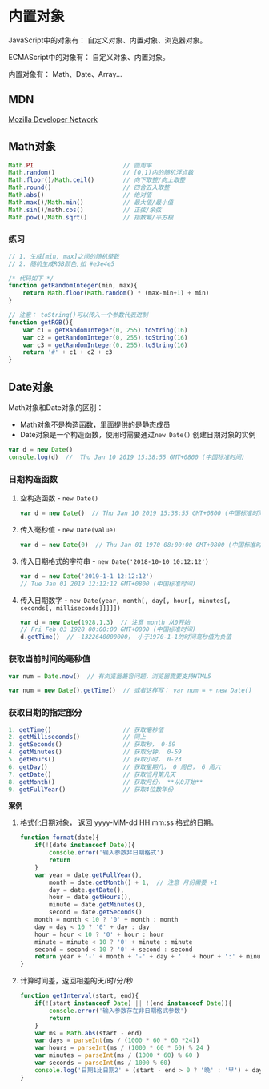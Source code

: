 # 内置对象

JavaScript中的对象有： 自定义对象、内置对象、浏览器对象。

ECMAScript中的对象有： 自定义对象、内置对象。

内置对象有： Math、Date、Array...

## MDN

[Mozilla Developer Network](https://developer.mozilla.org)

## Math对象

```js
Math.PI							// 圆周率
Math.random()					// [0,1)内的随机浮点数
Math.floor()/Math.ceil()		// 向下取整/向上取整
Math.round()					// 四舍五入取整
Math.abs()						// 绝对值		
Math.max()/Math.min()			// 最大值/最小值
Math.sin()/math.cos()			// 正弦/余弦
Math.pow()/Math.sqrt()			// 指数幂/平方根
```

### 练习

```js
// 1. 生成[min, max]之间的随机整数
// 2. 随机生成RGB颜色,如 #e3e4e5

/* 代码如下 */
function getRandomInteger(min, max){
    return Math.floor(Math.random() * (max-min+1) + min)
}

// 注意： toString()可以传入一个参数代表进制
function getRGB(){
    var c1 = getRandomInteger(0, 255).toString(16)
    var c2 = getRandomInteger(0, 255).toString(16)
    var c3 = getRandomInteger(0, 255).toString(16)
    return '#' + c1 + c2 + c3
}
```

## Date对象

Math对象和Date对象的区别：

- Math对象不是构造函数，里面提供的是静态成员
- Date对象是一个构造函数，使用时需要通过`new Date()` 创建日期对象的实例

```js
var d = new Date()
console.log(d)  //  Thu Jan 10 2019 15:38:55 GMT+0800 (中国标准时间)
```

### 日期构造函数

1. 空构造函数 - `new Date()`

   ```js
   var d = new Date()  // Thu Jan 10 2019 15:38:55 GMT+0800 (中国标准时间)
   ```

2. 传入毫秒值 - `new Date(value)`

   ```js
   var d = new Date(0)  // Thu Jan 01 1970 08:00:00 GMT+0800 (中国标准时间)
   ```

3. 传入日期格式的字符串 - `new Date('2018-10-10 10:12:12')`

   ```js
   var d = new Date('2019-1-1 12:12:12')  
   // Tue Jan 01 2019 12:12:12 GMT+0800 (中国标准时间)
   ```

4. 传入日期数字 - `new Date(year, month[, day[, hour[, minutes[, seconds[, milliseconds]]]]])`

   ```js
   var d = new Date(1928,1,3)  // 注意 month 从0开始
   // Fri Feb 03 1928 00:00:00 GMT+0800 (中国标准时间)
   d.getTime()  // -1322640000000， 小于1970-1-1的时间毫秒值为负值
   ```

### 获取当前时间的毫秒值

```js
var num = Date.now()  // 有浏览器兼容问题，浏览器需要支持HTML5

var num = new Date().getTime()  // 或者这样写： var num = + new Date()
```

### 获取日期的指定部分

```js
1. getTime()					// 获取毫秒值
2. getMilliseconds()			// 同上
3. getSeconds()					// 获取秒， 0-59
4. getMinutes()					// 获取分钟， 0-59
5. getHours()					// 获取小时， 0-23
6. getDay()						// 获取星期几， 0 周日， 6 周六
7. getDate()					// 获取当月第几天
8. getMonth()					// 获取月份， **从0开始**
9. getFullYear()				// 获取4位数年份
```

**案例**

1. 格式化日期对象， 返回 yyyy-MM-dd HH:mm:ss 格式的日期。

   ```js
   function format(date){
       if(!(date instanceof Date)){
           console.error('输入参数非日期格式')
           return
       }
       var year = date.getFullYear(),
           month = date.getMonth() + 1,  // 注意 月份需要 +1
           day = date.getDate(),
           hour = date.getHours(),
           minute = date.getMinutes(),
           second = date.getSeconds()
       month = month < 10 ? '0' + month : month
       day = day < 10 ? '0' + day : day
       hour = hour < 10 ? '0' + hour : hour
       minute = minute < 10 ? '0' + minute : minute
       second = second < 10 ? '0' + second : second
       return year + '-' + month + '-' + day + ' ' + hour + ':' + minute + ':' + second
   }
   ```


2. 计算时间差，返回相差的天/时/分/秒

   ```js
   function getInterval(start, end){
       if(!(start instanceof Date) || !(end instanceof Date)){
           console.error('输入参数存在非日期格式参数')
           return
       }
       var ms = Math.abs(start - end)
       var days = parseInt(ms / (1000 * 60 * 60 *24))
       var hours = parseInt(ms / (1000 * 60 * 60) % 24 )
       var minutes = parseInt(ms / (1000 * 60) % 60 )
       var seconds = parseInt(ms / 1000 % 60)
       console.log('日期1比日期2' + (start - end > 0 ? '晚' : '早') + days + '天' + hours + '时' + minutes + '分' + seconds + '秒')
   }
   ```

   


